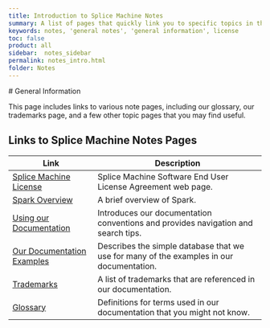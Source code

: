 ```yaml
---
title: Introduction to Splice Machine Notes
summary: A list of pages that quickly link you to specific topics in the Splice Machine documentation.
keywords: notes, 'general notes', 'general information', license
toc: false
product: all
sidebar:  notes_sidebar
permalink: notes_intro.html
folder: Notes
---
```

<section>
<div class="TopicContent" data-swiftype-index="true" markdown="1">
# General Information

This page includes links to various note pages, including our glossary,
our trademarks page, and a few other topic pages that you may find
useful.

## Links to Splice Machine Notes Pages

<table summary="Summary table with links to and descriptions of pages that list specific topics in this documentation suite">
                <col />
                <col />
                <thead>
                    <tr>
                        <th>Link</th>
                        <th>Description</th>
                    </tr>
                </thead>
                <tbody>
                    <tr>
                        <td><a href="https://www.splicemachine.com/company/end-user-license-agreement/" target="_blank">Splice Machine License</a>
                        </td>
                        <td>Splice Machine Software End User License Agreement web page.</td>
                    </tr>
                   <tr>
                        <td><a href="notes_sparkoverview.html">Spark Overview</a>
                        </td>
                        <td>A brief overview of Spark.</td>
                    </tr>
                    <tr>
                        <td><a href="notes_usingdocs.html">Using our Documentation</a>
                        </td>
                        <td>Introduces our documentation conventions and provides navigation and search tips.</td>
                    </tr>
                    <tr>
                        <td><a href="notes_examplesdb.html">Our Documentation Examples</a>
                        </td>
                        <td>Describes the simple database that we use for many of the examples in our documentation.</td>
                    </tr>
                    <tr>
                        <td><a href="notes_trademarks.html">Trademarks</a>
                        </td>
                        <td>A list of trademarks that are referenced in our documentation.</td>
                    </tr>
                    <tr>
                        <td><a href="notes_glossary.html">Glossary</a>
                        </td>
                        <td>Definitions for terms used in our documentation that you might not know.</td>
                    </tr>
                </tbody>
            </table>
</div>
</section>
